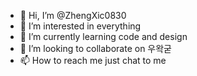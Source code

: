 - 👋 Hi, I’m @ZhengXic0830
- 👀 I’m interested in everything
- 🌱 I’m currently learning code and design
- 💞️ I’m looking to collaborate on 우왁굳
- 📫 How to reach me just chat to me

<!---
ZaJa is a ✨ special ✨ repository because its `README.md` (this file) appears on your GitHub profile.
You can click the Preview link to take a look at your changes.
--->
